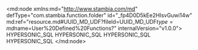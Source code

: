 <?xml version="1.0" encoding="UTF-8"?>
<md:node xmlns:md="http://www.stambia.com/md" defType="com.stambia.function.folder" id="_fp4D0D5kEe2HIsvGuwi14w" md:ref="resource.md#UUID_MD_UDF?fileId=UUID_MD_UDF$type=md$name=User%20Defined%20Functions?" internalVersion="v1.0.0">
  <attribute defType="com.stambia.function.folder.prefix" id="_r8EOMD5kEe2HIsvGuwi14w" value="tr"/>
  <node defType="com.stambia.function.function" id="_r8DnIT5kEe2HIsvGuwi14w" name="concat3">
    <node defType="com.stambia.function.parameter" id="_r8DnIj5kEe2HIsvGuwi14w" name="str1" position="1"/>
    <node defType="com.stambia.function.parameter" id="_r8DnIz5kEe2HIsvGuwi14w" name="str2" position="2"/>
    <node defType="com.stambia.function.parameter" id="_r8DnJD5kEe2HIsvGuwi14w" name="str3" position="3"/>
    <node defType="com.stambia.function.implementation" id="_tEwUkT5kEe2HIsvGuwi14w" name="pipe_pipe">
      <attribute defType="com.stambia.function.implementation.expression" id="_3jBqQD5kEe2HIsvGuwi14w" value="concat($str1,$str2,$str3)"/>
      <attribute defType="com.stambia.function.implementation.productCode" id="_54o2wD5kEe2HIsvGuwi14w">
        <values>HYPERSONIC_SQL</values>
      </attribute>
    </node>
  </node>
  <node defType="com.stambia.function.function" id="_r8DnJT5kEe2HIsvGuwi14w" name="removeSpace">
    <node defType="com.stambia.function.parameter" id="_r8DnJj5kEe2HIsvGuwi14w" name="str" position="1"/>
    <node defType="com.stambia.function.implementation" id="_EFwLAT5lEe2HIsvGuwi14w" name="trim">
      <attribute defType="com.stambia.function.implementation.productCode" id="_GmqokD5lEe2HIsvGuwi14w">
        <values>HYPERSONIC_SQL</values>
      </attribute>
      <attribute defType="com.stambia.function.implementation.expression" id="_IBscID5lEe2HIsvGuwi14w" value="trim($str)"/>
    </node>
  </node>
  <node defType="com.stambia.function.function" id="_r8DnJz5kEe2HIsvGuwi14w" name="upperCase">
    <node defType="com.stambia.function.parameter" id="_r8DnKD5kEe2HIsvGuwi14w" name="str" position="1"/>
    <node defType="com.stambia.function.implementation" id="_LI3ocT5lEe2HIsvGuwi14w" name="upper">
      <attribute defType="com.stambia.function.implementation.productCode" id="_Nb-6kD5lEe2HIsvGuwi14w">
        <values>HYPERSONIC_SQL</values>
      </attribute>
      <attribute defType="com.stambia.function.implementation.expression" id="_QD1GkD5lEe2HIsvGuwi14w" value="upper($str)"/>
    </node>
  </node>
  <node defType="com.stambia.function.function" id="_r8DnKT5kEe2HIsvGuwi14w" name="currentTimestamp">
    <node defType="com.stambia.function.implementation" id="_-t-1ET5kEe2HIsvGuwi14w" name="current_timestamp">
      <attribute defType="com.stambia.function.implementation.productCode" id="_BveQID5lEe2HIsvGuwi14w">
        <values>HYPERSONIC_SQL</values>
      </attribute>
      <attribute defType="com.stambia.function.implementation.expression" id="_C2KycD5lEe2HIsvGuwi14w" value="current_timestamp"/>
    </node>
  </node>
</md:node>